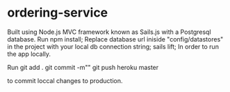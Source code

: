 # ordering-service

Built using Node.js MVC framework known as Sails.js with a Postgresql database. 
Run npm install;
Replace database url iniside "config/datastores" in the project with your local db connection string;
sails lift; In order to run the app locally.

Run git add .
    git commit -m"<some-messsage>"
    git push heroku master

to commit loccal changes to production.

